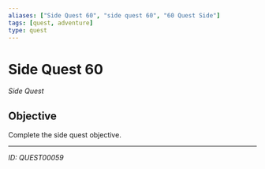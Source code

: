 ```yaml
---
aliases: ["Side Quest 60", "side quest 60", "60 Quest Side"]
tags: [quest, adventure]
type: quest
---
```


# Side Quest 60

*Side Quest*

## Objective
Complete the side quest objective.

---
*ID: QUEST00059*
